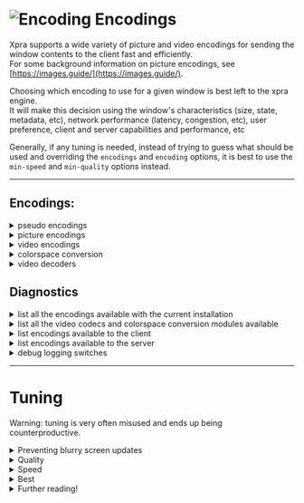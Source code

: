 # ![Encoding](../images/icons/encoding.png) Encodings

Xpra supports a wide variety of picture and video encodings for sending the window contents to the client fast and efficiently.\
For some background information on picture encodings, see [https://images.guide/](https://images.guide/).

Choosing which encoding to use for a given window is best left to the xpra engine.\
It will make this decision using the window's characteristics (size, state, metadata, etc), network performance (latency, congestion, etc), user preference, client and server capabilities and performance, etc

Generally, if any tuning is needed, instead of trying to guess what should be used and overriding the `encodings` and `encoding` options, it is best to use the `min-speed` and `min-quality` options instead.


***


## Encodings:
<details>
  <summary>pseudo encodings</summary>

The following pseudo encodings just control which actual encodings can be selected by the engine:
* `auto` which is the default, allows all options
* `grayscale` does the same, but without sending colours - which saves some bandwidth (this saving is not always significant)
* `scroll` will try harder to send the screen updates using a list of motion vectors, if possible

You can select the pseudo-encoding using the `--encoding=ENC` switch.
</details>
<details>
  <summary>picture encodings</summary>

| Codename | [Bit Depths](../Features/Image-Depth.md) | Characteristics | Details                                                                     |
|----------|------------------------------------------|-----------------|-----------------------------------------------------------------------------|
| `mmap`   | all                                      | fastest         | only available with local connections, selected automatically               |
| `rgb`    | all                                      | very fast       | raw RGB pixels, potentially compressed with a stream compressor (ie: `lz4`) |
| `webp`   | 24 / 32                                  | good            | fast, supports transparency, lossy and lossless modes                       |
| `jpeg`   | 24                                       | fast            | easy to support                                                             |
| `avif`   | 24                                       | average         | limited support                                                             |
| `png`    | 24 / 32                                  | slow            | easy to support                                                             |
| `png/P`  | 8                                        | slow            | only useful for 8-bit [desktop mode](Desktop.md)                            |
| `png/L`  | 8                                        | slow            | greyscale                                                                   |
</details>
<details>
  <summary>video encodings</summary>

Using a video stream is often the most efficient way of sending large amounts of screen updates without consuming too much bandwidth.
The xpra engine should automatically detect when it makes sense to switch to a video codec.

| Codename | [Bit Depths](../Features/Image-Depth.md) | Characteristics                    |
|----------|------------------------------------------|------------------------------------|
| `vp8`    | 24                                       | fast but less efficient            |
| `vp9`    | 24 / 30                                  | more efficient but somewhat slower |
| `h264`   | 24 / 30                                  | licensing issues                   |
| `hevc`   | 24 / 30                                  | licensing issues - usually slower  |

Which ones of these video encodings are available depends on the video encoders enabled:


### Video Encoders
Xpra ships the following encoder modules:

| Codename            | Encodings supported | Notes                       |
|---------------------|---------------------|-----------------------------|
| `vpx`               | `vp8`, `vp9`        |
| `x264`              | `h264`              | fast                        |
| [`nvenc`](NVENC.md) | `h264`, `hevc`      | fastest (requires hardware) |

Which encodings are actually supported by each encoder may vary, depending on the version used, the build options, hardware capabilities, etc.

You can choose which video encoders are loaded at runtime using the `video-encoders` option.

Some of these video encoders may require a colorspace conversion step:
</details>
<details>
  <summary>colorspace conversion</summary>

These modules are used for:
* converting the pixel data received by the xpra server into a pixel format that can be consumed by the video encoders
* converting the pixel data from the video decoders into a pixel format that can be used to paint the client's window (different windows may have different capabilities)
* up / down scaling the pixel data when needed

| Codename  | Colorspaces supported                                                                                     | Notes                                         |
|-----------|-----------------------------------------------------------------------------------------------------------|-----------------------------------------------|
| `cython`  | `r210`, `BGR48`, `GBRP10`, `YUV444P10`                                                                    | slow but useful for some high bit depth modes |
| `libyuv`  | `BGRX`, `YUV420P`, `NV12`                                                                                 | fastest                                       |

You can choose which colorspace conversion modules are loaded at runtime using the `csc-modules` option.
</details>
<details>
  <summary>video decoders</summary>

Xpra ships the following decoder modules:
|Codename|Encodings supported|
|--------|-------------------|
|`openh264`|`h264`|
|`vpx`|`vp8`, `vp9`|

You can choose which video decoders are loaded at runtime using the `video-decoders` option.
</details>

## Diagnostics
<details>
  <summary>list all the encodings available with the current installation</summary>

```shell
xpra encoding
```
(on MS Windows and MacOS, you can also use the `Encodings_info` wrapper)
</details>
<details>
  <summary>list all the video codecs and colorspace conversion modules available</summary>

```shell
xpra video
```
</details>
<details>
  <summary>list encodings available to the client</summary>

```shell
xpra attach --encoding=help
```
</details>
<details>
  <summary>list encodings available to the server</summary>

```shell
xpra start --encoding=help
```
</details>
<details>
  <summary>debug logging switches</summary>

```shell
xpra start -d damage,compress,encoding
```
</details>


***


# Tuning
Warning: tuning is very often misused and ends up being counterproductive.
<details>
  <summary>Preventing blurry screen updates</summary>

Rather than selecting a lossless picture encoding, which may use far too much bandwidth and cause performance issues:
* make sure that the applications are correctly detected: either using the application's command [content-type](https://github.com/Xpra-org/xpra/tree/master/fs/etc/xpra/content-type) and [content-categories](https://github.com/Xpra-org/xpra/tree/master/fs/etc/xpra/content-categories/10_default.conf) mapping
* raise the `min-quality` and / or lower the `min-speed`
* maybe lower the `auto-refresh` delay - just be aware that the lossless auto-refresh can be costly (as all lossless frames are)
</details>
<details>
  <summary>Quality</summary>

Acceptable values range from 1 (lowest) to 100 (lossless). \
Rather than tuning the `quality` option, it is almost always preferable to set the `min-quality` instead. \
Using lower values saves bandwidth and CPU, but the screen updates may become more blurry.
</details>
<details>
  <summary>Speed</summary>

Acceptable values range from 1 (lowest) to 100 (lossless). \
Rather than tuning the `speed` option, it is almost always preferable to set the `min-speed` instead. \
Using lower values costs more CPU, which reduces bandwidth consumption but may also lower the framerate.
</details>
<details>
  <summary>Best</summary>

The best possible setup is to use [NVENC](NVENC.md) or another hardware encoder supported by `libva`: hardware encoders compress very well and do so incredibly fast.
</details>
<details>
  <summary>Further reading!</summary>

* [x264 tradeoffs](http://alax.info/blog/1394)
* [fps vs noise](http://blog.malayter.com/2010/12/presets-versus-quality-in-x264-encoding.html)
* [fps vs size](http://blogs.motokado.com/yoshi/2011/06/25/comparison-of-x264-presets/)
* [Falsehoods programmers believe about video](https://haasn.xyz/posts/2016-12-25-falsehoods-programmers-believe-about-%5Bvideo-stuff%5D.html)

When comparing performance, make sure that you use the right metrics... \
The number of updates per second (aka `fps`) is not always a good one: if there are many small regions, this can be a good or a bad thing.
</details>
